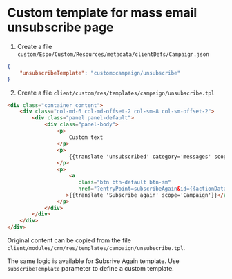 # Custom template for mass email unsubscribe page

1. Create a file `custom/Espo/Custom/Resources/metadata/clientDefs/Campaign.json`

```json
{
    "unsubscribeTemplate": "custom:campaign/unsubscribe"
}
```

2. Create a file `client/custom/res/templates/campaign/unsubscribe.tpl`

```html
<div class="container content">
    <div class="col-md-6 col-md-offset-2 col-sm-8 col-sm-offset-2">
        <div class="panel panel-default">
            <div class="panel-body">
                <p>
                    Custom text
                </p>
                <p>
                    {{translate 'unsubscribed' category='messages' scope='Campaign'}}
                </p>
                <p>
                    <a
                       class="btn btn-default btn-sm"
                       href="?entryPoint=subscribeAgain&id={{actionData.queueItemId}}"
                   >{{translate 'Subscribe again' scope='Campaign'}}</a>
                </p>
            </div>
        </div>
    </div>
</div>

```

Original content can be copied from the file `client/modules/crm/res/templates/campaign/unsubscribe.tpl`.

The same logic is available for Subsrive Again template. Use `subscribeTemplate` parameter to define a custom template.
